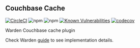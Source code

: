 ## Couchbase Cache

[![CircleCI](https://circleci.com/gh/puzzle-js/puzzle-warden/tree/master.svg?style=svg)](https://circleci.com/gh/puzzle-js/warden-couchbase-plugin/tree/master) 
![npm](https://img.shields.io/npm/dt/warden-couchbase-plugin.svg) 
![npm](https://img.shields.io/npm/v/warden-couchbase-plugin.svg) 
[![Known Vulnerabilities](https://snyk.io/test/github/puzzle-js/warden-couchbase-plugin/badge.svg)](https://snyk.io/test/github/puzzle-js/warden-couchbase-plugin) 
[![codecov](https://codecov.io/gh/puzzle-js/warden-couchbase-plugin/branch/master/graph/badge.svg)](https://codecov.io/gh/puzzle-js/warden-couchbase-plugin)


Warden Couchbase cache plugin

Check Warden [guide](https://github.com/puzzle-js/puzzle-warden#cache-plugins) to see implementation details.
